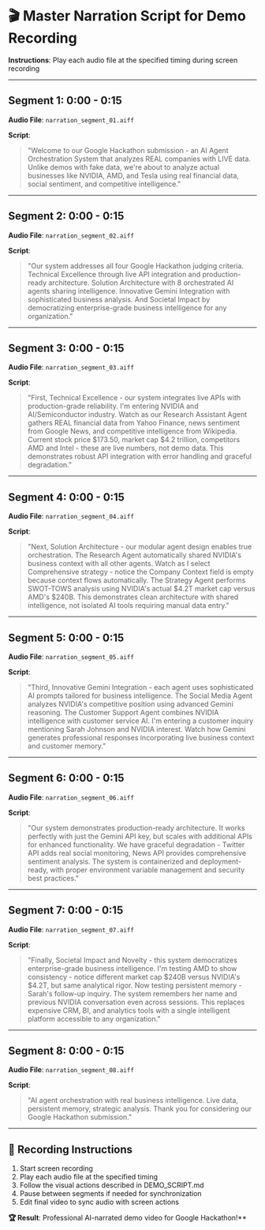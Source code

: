 # 🎬 Master Narration Script for Demo Recording

**Instructions**: Play each audio file at the specified timing during screen recording

---

## Segment 1: 0:00 - 0:15

**Audio File**: `narration_segment_01.aiff`

**Script**:
> "Welcome to our Google Hackathon submission - an AI Agent Orchestration System that analyzes REAL companies with LIVE data. Unlike demos with fake data, we're about to analyze actual businesses like NVIDIA, AMD, and Tesla using real financial data, social sentiment, and competitive intelligence."

---

## Segment 2: 0:00 - 0:15

**Audio File**: `narration_segment_02.aiff`

**Script**:
> "Our system addresses all four Google Hackathon judging criteria. Technical Excellence through live API integration and production-ready architecture. Solution Architecture with 8 orchestrated AI agents sharing intelligence. Innovative Gemini Integration with sophisticated business analysis. And Societal Impact by democratizing enterprise-grade business intelligence for any organization."

---

## Segment 3: 0:00 - 0:15

**Audio File**: `narration_segment_03.aiff`

**Script**:
> "First, Technical Excellence - our system integrates live APIs with production-grade reliability. I'm entering NVIDIA and AI/Semiconductor industry. Watch as our Research Assistant Agent gathers REAL financial data from Yahoo Finance, news sentiment from Google News, and competitive intelligence from Wikipedia. Current stock price $173.50, market cap $4.2 trillion, competitors AMD and Intel - these are live numbers, not demo data. This demonstrates robust API integration with error handling and graceful degradation."

---

## Segment 4: 0:00 - 0:15

**Audio File**: `narration_segment_04.aiff`

**Script**:
> "Next, Solution Architecture - our modular agent design enables true orchestration. The Research Agent automatically shared NVIDIA's business context with all other agents. Watch as I select Comprehensive strategy - notice the Company Context field is empty because context flows automatically. The Strategy Agent performs SWOT-TOWS analysis using NVIDIA's actual $4.2T market cap versus AMD's $240B. This demonstrates clean architecture with shared intelligence, not isolated AI tools requiring manual data entry."

---

## Segment 5: 0:00 - 0:15

**Audio File**: `narration_segment_05.aiff`

**Script**:
> "Third, Innovative Gemini Integration - each agent uses sophisticated AI prompts tailored for business intelligence. The Social Media Agent analyzes NVIDIA's competitive position using advanced Gemini reasoning. The Customer Support Agent combines NVIDIA intelligence with customer service AI. I'm entering a customer inquiry mentioning Sarah Johnson and NVIDIA interest. Watch how Gemini generates professional responses incorporating live business context and customer memory."

---

## Segment 6: 0:00 - 0:15

**Audio File**: `narration_segment_06.aiff`

**Script**:
> "Our system demonstrates production-ready architecture. It works perfectly with just the Gemini API key, but scales with additional APIs for enhanced functionality. We have graceful degradation - Twitter API adds real social monitoring, News API provides comprehensive sentiment analysis. The system is containerized and deployment-ready, with proper environment variable management and security best practices."

---

## Segment 7: 0:00 - 0:15

**Audio File**: `narration_segment_07.aiff`

**Script**:
> "Finally, Societal Impact and Novelty - this system democratizes enterprise-grade business intelligence. I'm testing AMD to show consistency - notice different market cap $240B versus NVIDIA's $4.2T, but same analytical rigor. Now testing persistent memory - Sarah's follow-up inquiry. The system remembers her name and previous NVIDIA conversation even across sessions. This replaces expensive CRM, BI, and analytics tools with a single intelligent platform accessible to any organization."

---

## Segment 8: 0:00 - 0:15

**Audio File**: `narration_segment_08.aiff`

**Script**:
> "AI agent orchestration with real business intelligence. Live data, persistent memory, strategic analysis. Thank you for considering our Google Hackathon submission."

---

## 🎥 Recording Instructions

1. Start screen recording
2. Play each audio file at the specified timing
3. Follow the visual actions described in DEMO_SCRIPT.md
4. Pause between segments if needed for synchronization
5. Edit final video to sync audio with screen actions

**🏆 Result**: Professional AI-narrated demo video for Google Hackathon!**
